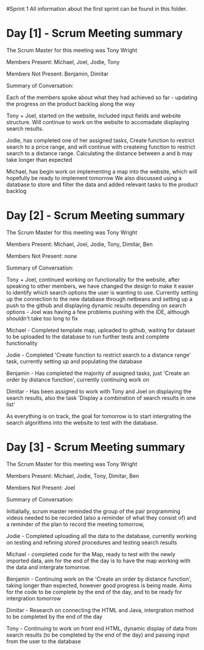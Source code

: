  #Sprint 1 
 All information about the first sprint can be found in this folder.

# Day [1] - Scrum Meeting summary


The Scrum Master for this meeting was Tony Wright


Members Present: Michael, Joel, Jodie, Tony


Members Not Present: Benjamin, Dimitar


Summary of Conversation: 

Each of the members spoke about what they had achieved so far - updating the progress on the product backlog along the way


Tony + Joel, started on the website, included input fields and website structure. Will continue to work on the website to accomadate displaying search results.


Jodie, has completed one of her assigned tasks, Create function to restrict search to a price range, and will continue with createing function to restrict search to a distance range. Calculating the distance between a and b may take longer than expected


Michael, has begin work on implementing a map into the website, which will hopefully be ready to implement tomorrow
We also discussed using a database to store and filter the data and added relevant tasks to the product backlog

# Day [2] - Scrum Meeting summary


The Scrum Master for this meeting was Tony Wright


Members Present: Michael, Joel, Jodie, Tony, Dimitar, Ben


Members Not Present: none


Summary of Conversation: 

Tony + Joel, continued working on functionality for the website, after speaking to other members, we have changed the design to make it easier to identify which search options the user is wanting to use. Currently setting up the connection to the new database through netbeans and setting up a push to the github and displaying dynamic results depending on search options - Joel was having a few problems pushing with the IDE, although shouldn't take too long to fix

Michael - Completed template map, uploaded to github, waiting for dataset to be uploaded to the database to run further tests and complete functionality

Jodie - Completed 'Create function to restrict search to a distance range' task, currently setting up and populating the database

Benjamin - Has completed the majority of assigned tasks, just 'Create an order by distance function', currently continuing work on

Dimitar - Has been assigned to work with Tony and Joel on displaying the search results, also the task 'Display a combination of search results in one list'

As everything is on track, the goal for tomorrow is to start intergrating the search algorithms into the website to test with the database.


# Day [3] - Scrum Meeting summary


The Scrum Master for this meeting was Tony Wright


Members Present: Michael, Jodie, Tony, Dimitar, Ben


Members Not Present: Joel


Summary of Conversation: 

Initialially, scrum master reminded the group of the pair programming videos needed to be recorded (also a reminder of what they consist of) and a reminder of the plan to record the meeting tomorrow,

Jodie - Completed uploading all the data to the database, currently working on testing and refining stored procedures and testing search results

Michael - completed code for the Map, ready to test with the newly imported data, aim for the end of the day is to have the map working with the data and intergrate tomorrow.

Benjamin - Continuing work on the 'Create an order by distance function', taking longer than expected, however good progress is being made. Aims for the code to be complete by the end of the day, and to be ready for intergration tomorrow

Dimitar - Research on connecting the HTML and Java, intergration method to be completed by the end of the day

Tony - Continuing to work on front end HTML, dynamic display of data from search results (to be completed by the end of the day) and passing input from the user to the database


